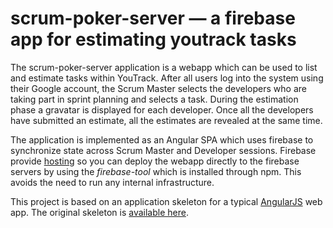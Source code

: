 # scrum-poker-server — a firebase app for estimating youtrack tasks

The scrum-poker-server application is a webapp which can be used to list and estimate tasks within YouTrack. After all users log into the system using their Google account, the Scrum Master selects the developers who are taking part in sprint planning and selects a task. During the estimation phase a gravatar is displayed for each developer. Once all the developers have submitted an estimate, all the estimates are revealed at the same time.

The application is implemented as an Angular SPA which uses firebase to synchronize state across Scrum Master and Developer sessions. Firebase provide [hosting](https://www.firebase.com/docs/hosting/) so you can deploy the webapp directly to the firebase servers by using the *firebase-tool* which is installed through npm. This avoids the need to run any internal infrastructure.

This project is based on an application skeleton for a typical [AngularJS](http://angularjs.org/) web app. The original skeleton is [available here](https://github.com/angular/angular-seed).
